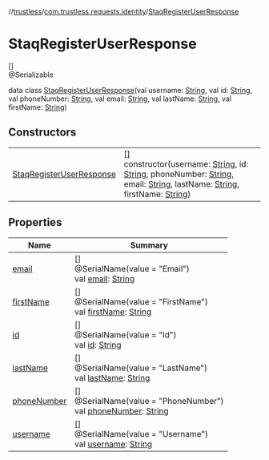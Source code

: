 //[trustless](../../../index.md)/[com.trustless.requests.identity](../index.md)/[StaqRegisterUserResponse](index.md)

# StaqRegisterUserResponse

[]\
@Serializable

data class [StaqRegisterUserResponse](index.md)(val username: [String](https://kotlinlang.org/api/latest/jvm/stdlib/kotlin/-string/index.html), val id: [String](https://kotlinlang.org/api/latest/jvm/stdlib/kotlin/-string/index.html), val phoneNumber: [String](https://kotlinlang.org/api/latest/jvm/stdlib/kotlin/-string/index.html), val email: [String](https://kotlinlang.org/api/latest/jvm/stdlib/kotlin/-string/index.html), val lastName: [String](https://kotlinlang.org/api/latest/jvm/stdlib/kotlin/-string/index.html), val firstName: [String](https://kotlinlang.org/api/latest/jvm/stdlib/kotlin/-string/index.html))

## Constructors

| | |
|---|---|
| [StaqRegisterUserResponse](-staq-register-user-response.md) | []<br>constructor(username: [String](https://kotlinlang.org/api/latest/jvm/stdlib/kotlin/-string/index.html), id: [String](https://kotlinlang.org/api/latest/jvm/stdlib/kotlin/-string/index.html), phoneNumber: [String](https://kotlinlang.org/api/latest/jvm/stdlib/kotlin/-string/index.html), email: [String](https://kotlinlang.org/api/latest/jvm/stdlib/kotlin/-string/index.html), lastName: [String](https://kotlinlang.org/api/latest/jvm/stdlib/kotlin/-string/index.html), firstName: [String](https://kotlinlang.org/api/latest/jvm/stdlib/kotlin/-string/index.html)) |

## Properties

| Name | Summary |
|---|---|
| [email](email.md) | []<br>@SerialName(value = &quot;Email&quot;)<br>val [email](email.md): [String](https://kotlinlang.org/api/latest/jvm/stdlib/kotlin/-string/index.html) |
| [firstName](first-name.md) | []<br>@SerialName(value = &quot;FirstName&quot;)<br>val [firstName](first-name.md): [String](https://kotlinlang.org/api/latest/jvm/stdlib/kotlin/-string/index.html) |
| [id](id.md) | []<br>@SerialName(value = &quot;Id&quot;)<br>val [id](id.md): [String](https://kotlinlang.org/api/latest/jvm/stdlib/kotlin/-string/index.html) |
| [lastName](last-name.md) | []<br>@SerialName(value = &quot;LastName&quot;)<br>val [lastName](last-name.md): [String](https://kotlinlang.org/api/latest/jvm/stdlib/kotlin/-string/index.html) |
| [phoneNumber](phone-number.md) | []<br>@SerialName(value = &quot;PhoneNumber&quot;)<br>val [phoneNumber](phone-number.md): [String](https://kotlinlang.org/api/latest/jvm/stdlib/kotlin/-string/index.html) |
| [username](username.md) | []<br>@SerialName(value = &quot;Username&quot;)<br>val [username](username.md): [String](https://kotlinlang.org/api/latest/jvm/stdlib/kotlin/-string/index.html) |
